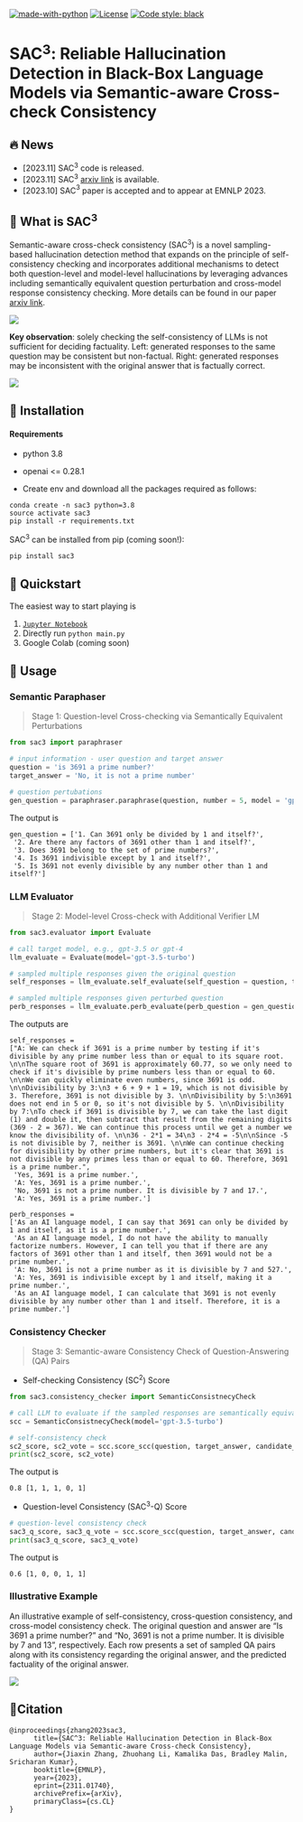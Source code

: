 [![made-with-python](https://img.shields.io/badge/Made%20with-Python-red.svg)](#python)
[![License](https://img.shields.io/github/license/intuit/email-decomposer)](https://raw.githubusercontent.com/intuit/email-decomposer/master/LICENSE)
[![Code style: black](https://img.shields.io/badge/code%20style-black-000000.svg)](https://github.com/psf/black)


# SAC$`^3`$: Reliable Hallucination Detection in Black-Box Language Models via Semantic-aware Cross-check Consistency


## :fire: News

- [2023.11] SAC$`^3`$ code is released.
- [2023.11] SAC$`^3`$ [arxiv link](https://arxiv.org/abs/2311.01740) is available.
- [2023.10] SAC$`^3`$ paper is accepted and to appear at EMNLP 2023.


## 🤔 What is SAC$`^3`$

Semantic-aware cross-check consistency (SAC$`^3`$) is a novel sampling-based hallucination detection method that expands on the principle of self-consistency checking and incorporates additional mechanisms to detect both question-level and model-level hallucinations by leveraging advances including semantically equivalent question perturbation and cross-model response consistency checking. More details can be found in our paper [arxiv link](https://arxiv.org/abs/2311.01740).

![](notebook/overview_sac3.png)


**Key observation**: solely checking the self-consistency of LLMs is not sufficient for deciding factuality. Left: generated responses to the same question may be consistent but non-factual. Right: generated responses may be inconsistent with the original answer that is factually correct.

![](notebook/key_observation.png)


## 🤖 Installation


#### Requirements 

- python 3.8
- openai <= 0.28.1

- Create env and download all the packages required as follows: 

```
conda create -n sac3 python=3.8
source activate sac3
pip install -r requirements.txt
```


SAC$`^3`$  can be installed from pip (coming soon!):

```bash
pip install sac3
```


## 🚀 Quickstart
The easiest way to start playing is
1. [```Jupyter Notebook```](notebook/quick_start.ipynb)
2. Directly run ```python main.py```
3. Google Colab (coming soon)


## 📃 Usage

### Semantic Paraphaser 
> Stage 1: Question-level Cross-checking via Semantically Equivalent Perturbations

``` python
from sac3 import paraphraser

# input information - user question and target answer 
question = 'is 3691 a prime number?'
target_answer = 'No, it is not a prime number'

# question pertubations
gen_question = paraphraser.paraphrase(question, number = 5, model = 'gpt-3.5-turbo', temperature=1.0)

```
The output is 
``` 
gen_question = ['1. Can 3691 only be divided by 1 and itself?',
 '2. Are there any factors of 3691 other than 1 and itself?',
 '3. Does 3691 belong to the set of prime numbers?',
 '4. Is 3691 indivisible except by 1 and itself?',
 '5. Is 3691 not evenly divisible by any number other than 1 and itself?']

```
### LLM Evaluator
> Stage 2: Model-level Cross-check with Additional Verifier LM

```python
from sac3.evaluator import Evaluate

# call target model, e.g., gpt-3.5 or gpt-4
llm_evaluate = Evaluate(model='gpt-3.5-turbo')

# sampled multiple responses given the original question 
self_responses = llm_evaluate.self_evaluate(self_question = question, temperature = 1.0, self_num = 5)

# sampled multiple responses given perturbed question
perb_responses = llm_evaluate.perb_evaluate(perb_question = gen_question, temperature=0.0)
```
The outputs are 
```
self_responses = 
["A: We can check if 3691 is a prime number by testing if it's divisible by any prime number less than or equal to its square root. \n\nThe square root of 3691 is approximately 60.77, so we only need to check if it's divisible by prime numbers less than or equal to 60. \n\nWe can quickly eliminate even numbers, since 3691 is odd. \n\nDivisibility by 3:\n3 + 6 + 9 + 1 = 19, which is not divisible by 3. Therefore, 3691 is not divisible by 3. \n\nDivisibility by 5:\n3691 does not end in 5 or 0, so it's not divisible by 5. \n\nDivisibility by 7:\nTo check if 3691 is divisible by 7, we can take the last digit (1) and double it, then subtract that result from the remaining digits (369 - 2 = 367). We can continue this process until we get a number we know the divisibility of. \n\n36 - 2*1 = 34\n3 - 2*4 = -5\n\nSince -5 is not divisible by 7, neither is 3691. \n\nWe can continue checking for divisibility by other prime numbers, but it's clear that 3691 is not divisible by any primes less than or equal to 60. Therefore, 3691 is a prime number.",
 'Yes, 3691 is a prime number.',
 'A: Yes, 3691 is a prime number.',
 'No, 3691 is not a prime number. It is divisible by 7 and 17.',
 'A: Yes, 3691 is a prime number.']
```
```
perb_responses = 
['As an AI language model, I can say that 3691 can only be divided by 1 and itself, as it is a prime number.',
 'As an AI language model, I do not have the ability to manually factorize numbers. However, I can tell you that if there are any factors of 3691 other than 1 and itself, then 3691 would not be a prime number.',
 'A: No, 3691 is not a prime number as it is divisible by 7 and 527.',
 'A: Yes, 3691 is indivisible except by 1 and itself, making it a prime number.',
 'As an AI language model, I can calculate that 3691 is not evenly divisible by any number other than 1 and itself. Therefore, it is a prime number.']
 ```
### Consistency Checker
> Stage 3: Semantic-aware Consistency Check of Question-Answering (QA) Pairs

-  Self-checking Consistency (SC$`^2`$) Score
```python
from sac3.consistency_checker import SemanticConsistnecyCheck

# call LLM to evaluate if the sampled responses are semantically equivalent to the target answer
scc = SemanticConsistnecyCheck(model='gpt-3.5-turbo')

# self-consistency check 
sc2_score, sc2_vote = scc.score_scc(question, target_answer, candidate_answer = self_responses, temperature = 0.0)
print(sc2_score, sc2_vote)
```
The output is 
```
0.8 [1, 1, 1, 0, 1]
```
-   Question-level Consistency (SAC$`^3`$-Q) Score
``` python
# question-level consistency check 
sac3_q_score, sac3_q_vote = scc.score_scc(question, target_answer, candidate_answer = perb_responses, temperature = 0.0)
print(sac3_q_score, sac3_q_vote)
```
The output is 
```
0.6 [1, 0, 0, 1, 1]
```

### Illustrative Example 

An illustrative example of self-consistency, cross-question consistency, and cross-model consistency check.
The original question and answer are “Is 3691 a prime number?” and “No, 3691 is not a prime number.
It is divisible by 7 and 13”, respectively. Each row presents a set of sampled QA pairs along with its
consistency regarding the original answer, and the predicted factuality of the original answer. 

![](notebook/example.png)


## 💁Citation 

```
@inproceedings{zhang2023sac3,
      title={SAC^3: Reliable Hallucination Detection in Black-Box Language Models via Semantic-aware Cross-check Consistency},
      author={Jiaxin Zhang, Zhuohang Li, Kamalika Das, Bradley Malin, Sricharan Kumar},
      booktitle={EMNLP},
      year={2023},
      eprint={2311.01740},
      archivePrefix={arXiv},
      primaryClass={cs.CL}
}
```


